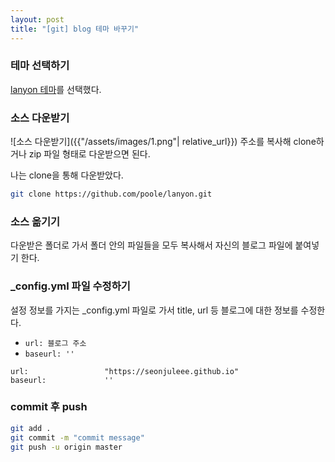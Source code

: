```yaml
---
layout: post
title: "[git] blog 테마 바꾸기"
---
```


### 테마 선택하기
[lanyon 테마](https://github.com/poole/lanyon)를 선택했다.  


### 소스 다운받기
<!-- 이미지 수정하기 -->
![소스 다운받기]({{"/assets/images/1.png"| relative_url}})
주소를 복사해 clone하거나 zip 파일 형태로 다운받으면 된다.

나는 clone을 통해 다운받았다.

```bash
git clone https://github.com/poole/lanyon.git
```  


### 소스 옮기기
다운받은 폴더로 가서 폴더 안의 파일들을 모두 복사해서 자신의 블로그 파일에 붙여넣기 한다.  


### _config.yml 파일 수정하기
설정 정보를 가지는 _config.yml 파일로 가서 title, url 등 블로그에 대한 정보를 수정한다.
- `url: 블로그 주소`
- `baseurl: ''`

```
url:                 "https://seonjuleee.github.io"
baseurl:             ''
```  


### commit 후 push
```bash
git add .
git commit -m "commit message"
git push -u origin master
```
  